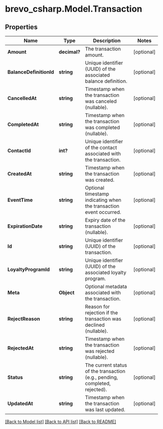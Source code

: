 # brevo_csharp.Model.Transaction
## Properties

Name | Type | Description | Notes
------------ | ------------- | ------------- | -------------
**Amount** | **decimal?** | The transaction amount. | [optional] 
**BalanceDefinitionId** | **string** | Unique identifier (UUID) of the associated balance definition. | [optional] 
**CancelledAt** | **string** | Timestamp when the transaction was canceled (nullable). | [optional] 
**CompletedAt** | **string** | Timestamp when the transaction was completed (nullable). | [optional] 
**ContactId** | **int?** | Unique identifier of the contact associated with the transaction. | [optional] 
**CreatedAt** | **string** | Timestamp when the transaction was created. | [optional] 
**EventTime** | **string** | Optional timestamp indicating when the transaction event occurred. | [optional] 
**ExpirationDate** | **string** | Expiry date of the transaction (nullable). | [optional] 
**Id** | **string** | Unique identifier (UUID) of the transaction. | [optional] 
**LoyaltyProgramId** | **string** | Unique identifier (UUID) of the associated loyalty program. | [optional] 
**Meta** | **Object** | Optional metadata associated with the transaction. | [optional] 
**RejectReason** | **string** | Reason for rejection if the transaction was declined (nullable). | [optional] 
**RejectedAt** | **string** | Timestamp when the transaction was rejected (nullable). | [optional] 
**Status** | **string** | The current status of the transaction (e.g., pending, completed, rejected). | [optional] 
**UpdatedAt** | **string** | Timestamp when the transaction was last updated. | [optional] 

[[Back to Model list]](../README.md#documentation-for-models) [[Back to API list]](../README.md#documentation-for-api-endpoints) [[Back to README]](../README.md)

